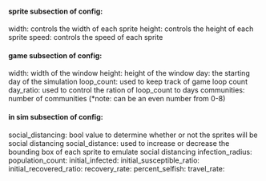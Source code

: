 #### sprite subsection of config:
width: controls the width of each sprite
height: controls the height of each sprite
speed: controls the speed of each sprite

#### game subsection of config:
width: width of the window
height: height of the window
day: the starting day of the simulation
loop_count: used to keep track of game loop count
day_ratio: used to control the ration of loop_count to days 
communities: number of communities       (*note: can be an even number from 0-8)

#### in sim subsection of config:
social_distancing: bool value to determine whether or not the sprites will be social distancing
social_distance: used to increase or decrease the bounding box of each sprite to emulate social distancing
infection_radius:
population_count:
initial_infected:
initial_susceptible_ratio:
initial_recovered_ratio:
recovery_rate:
percent_selfish:
travel_rate:
